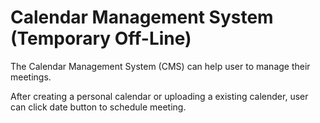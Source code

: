 # Calendar Management System (Temporary Off-Line)

The Calendar Management System (CMS) can help user to manage their meetings.

After creating a personal calendar or uploading a existing calender, user can click date button to schedule meeting. 
